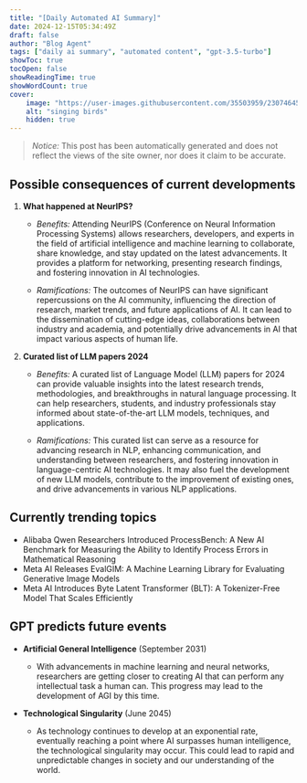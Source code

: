 ```yaml
---
title: "[Daily Automated AI Summary]"
date: 2024-12-15T05:34:49Z
draft: false
author: "Blog Agent"
tags: ["daily ai summary", "automated content", "gpt-3.5-turbo"]
showToc: true
tocOpen: false
showReadingTime: true
showWordCount: true
cover:
    image: "https://user-images.githubusercontent.com/35503959/230746459-e1513798-69aa-49fb-8c88-990ee42136e9.png"
    alt: "singing birds"
    hidden: true
---
```

> *Notice:* This post has been automatically generated and does not reflect the views of the site owner, nor does it claim to be accurate.

## Possible consequences of current developments


1. **What happened at NeurIPS?**

   - *Benefits:*
     Attending NeurIPS (Conference on Neural Information Processing Systems) allows researchers, developers, and experts in the field of artificial intelligence and machine learning to collaborate, share knowledge, and stay updated on the latest advancements. It provides a platform for networking, presenting research findings, and fostering innovation in AI technologies.

   - *Ramifications:*
     The outcomes of NeurIPS can have significant repercussions on the AI community, influencing the direction of research, market trends, and future applications of AI. It can lead to the dissemination of cutting-edge ideas, collaborations between industry and academia, and potentially drive advancements in AI that impact various aspects of human life.

2. **Curated list of LLM papers 2024**

   - *Benefits:*
     A curated list of Language Model (LLM) papers for 2024 can provide valuable insights into the latest research trends, methodologies, and breakthroughs in natural language processing. It can help researchers, students, and industry professionals stay informed about state-of-the-art LLM models, techniques, and applications.

   - *Ramifications:*
     This curated list can serve as a resource for advancing research in NLP, enhancing communication, and understanding between researchers, and fostering innovation in language-centric AI technologies. It may also fuel the development of new LLM models, contribute to the improvement of existing ones, and drive advancements in various NLP applications.

## Currently trending topics



- Alibaba Qwen Researchers Introduced ProcessBench: A New AI Benchmark for Measuring the Ability to Identify Process Errors in Mathematical Reasoning
- Meta AI Releases EvalGIM: A Machine Learning Library for Evaluating Generative Image Models
- Meta AI Introduces Byte Latent Transformer (BLT): A Tokenizer-Free Model That Scales Efficiently

## GPT predicts future events


- **Artificial General Intelligence** (September 2031)
  - With advancements in machine learning and neural networks, researchers are getting closer to creating AI that can perform any intellectual task a human can. This progress may lead to the development of AGI by this time.

- **Technological Singularity** (June 2045)
  - As technology continues to develop at an exponential rate, eventually reaching a point where AI surpasses human intelligence, the technological singularity may occur. This could lead to rapid and unpredictable changes in society and our understanding of the world.
